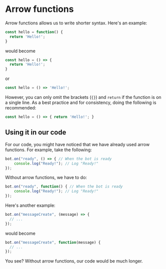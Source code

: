 # Arrow functions
Arrow functions allows us to write shorter syntax. Here's an example:
```js
const hello = function() {
  return 'Hello!';
}
```
would become
```js
const hello = () => {
  return 'Hello!';
}
```
or
```js
const hello = () => 'Hello!';
```
However, you can only omit the brackets (`{}`) and `return` if the function is on a single line. As a best practice and for consistency, doing the following is recommended:
```js
const hello = () => { return 'Hello!'; }
```
## Using it in our code
For our code, you might have noticed that we have already used arrow functions. For example, take the following:
```js
bot.on("ready", () => { // When the bot is ready
    console.log("Ready!"); // Log "Ready!"
});
```
Without arrow functions, we have to do:
```js
bot.on("ready", function() { // When the bot is ready
    console.log("Ready!"); // Log "Ready!"
});
```
Here's another example:
```js
bot.on("messageCreate", (message) => {
  // ...
});
```
would become
```js
bot.on("messageCreate", function(message) {
  // ...
});
```
You see? Without arrow functions, our code would be much longer.
